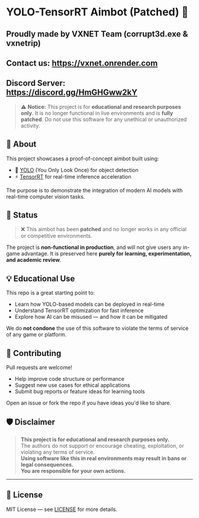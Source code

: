 # YOLO-TensorRT Aimbot (Patched) 🎯
## Proudly made by VXNET Team (corrupt3d.exe & vxnetrip)

## Contact us: https://vxnet.onrender.com
## Discord Server: https://discord.gg/HmGHGww2kY

> ⚠️ **Notice:** This project is for **educational and research purposes only**. It is no longer functional in live environments and is **fully patched**. Do not use this software for any unethical or unauthorized activity.

## 📌 About

This project showcases a proof-of-concept aimbot built using:

- 🧠 [YOLO](https://github.com/AlexeyAB/darknet) (You Only Look Once) for object detection  
- ⚡ [TensorRT](https://developer.nvidia.com/tensorrt) for real-time inference acceleration

The purpose is to demonstrate the integration of modern AI models with real-time computer vision tasks.

## 🚫 Status

> ❌ This aimbot has been **patched** and no longer works in any official or competitive environments.

The project is **non-functional in production**, and will not give users any in-game advantage. It is preserved here **purely for learning, experimentation, and academic review**.

## 💡 Educational Use

This repo is a great starting point to:

- Learn how YOLO-based models can be deployed in real-time
- Understand TensorRT optimization for fast inference
- Explore how AI can be misused — and how it can be mitigated

We do **not condone** the use of this software to violate the terms of service of any game or platform.

## 🤝 Contributing

Pull requests are welcome!

- Help improve code structure or performance
- Suggest new use cases for ethical applications
- Submit bug reports or feature ideas for learning tools

Open an issue or fork the repo if you have ideas you'd like to share.

## 🛡️ Disclaimer

> **This project is for educational and research purposes only.**  
> The authors do not support or encourage cheating, exploitation, or violating any terms of service.  
> **Using software like this in real environments may result in bans or legal consequences.**  
> **You are responsible for your own actions.**

---

## 📜 License

MIT License — see [LICENSE](./LICENSE) for more details.

